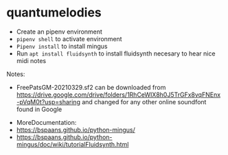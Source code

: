 # quantumelodies

- Create an pipenv environment
- `pipenv shell` to activate environment
- `Pipenv install` to install mingus
- Run `apt install fluidsynth` to install fluidsynth necesary to hear nice midi notes

Notes:
- FreePatsGM-20210329.sf2 can be downloaded from https://drive.google.com/drive/folders/1RhCeWIX8h0J5TrGFx8vqFNEnx-pVqM0t?usp=sharing and changed for any other online soundfont found in Google 
* MoreDocumentation: 
* https://bspaans.github.io/python-mingus/
* https://bspaans.github.io/python-mingus/doc/wiki/tutorialFluidsynth.html
